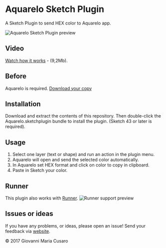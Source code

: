 # Aquarelo Sketch Plugin
A Sketch Plugin to send HEX color to Aquarelo app.

![Aquarelo Sketch Plugin preview](https://raw.githubusercontent.com/GiovanniMaria/aquareloSketchPlugin/master/preview.png)

## Video
[Watch how it works](http://www.cusaro.it/aquarelo/aquareloPlugin_Sketch.mov) - (9,2Mb).

## Before
Aquarelo is required. [Download your copy](https://www.cusaro.it/aquarelo)

## Installation  
Download and extract the contents of this repository.
Then double-click the Aquarelo.sketchplugin bundle to install the plugin.
(Sketch 43 or later is required).

## Usage  
1. Select one layer (text or shape) and run an action in the plugin menu.  
2. Aquarelo will open and send the selected color automatically.
3. In Aquarelo set HEX format and click on color to copy in clipboard.
4. Paste in Sketch your color.

## Runner
This plugin also works with [Runner](http://www.sketchrunner.com).
![Runner support preview](https://raw.githubusercontent.com/GiovanniMaria/aquareloSketchPlugin/master/previewRunner.png)

## Issues or ideas

If you have any problems, or ideas, please open an issue!
Send your feedback via [website](https://www.cusaro.it/aquarelo).

© 2017 Giovanni Maria Cusaro
